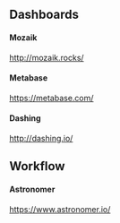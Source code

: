 ## Dashboards
#### Mozaik
http://mozaik.rocks/
#### Metabase
https://metabase.com/
#### Dashing
http://dashing.io/
## Workflow
#### Astronomer
https://www.astronomer.io/
